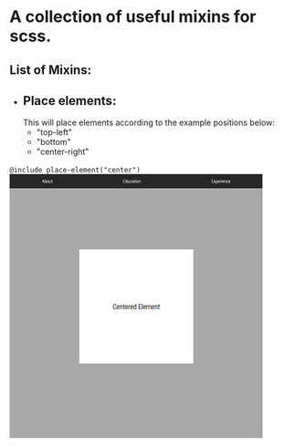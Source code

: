 # A collection of useful mixins for scss.

## List of Mixins:

-   ## Place elements:
    This will place elements according to the example positions below:
    - "top-left"
    - "bottom"
    - "center-right"
  
  `@include place-element("center")`
    ![Image of element being centered](./images/place-elements.PNG)
